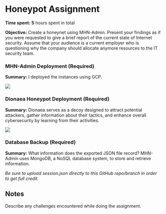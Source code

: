 # Honeypot Assignment

**Time spent:** **5** hours spent in total

**Objective:** Create a honeynet using MHN-Admin. Present your findings as if you were requested to give a brief report of the current state of Internet security. Assume that your audience is a current employer who is questioning why the company should allocate anymore resources to the IT security team.

### MHN-Admin Deployment (Required)

**Summary:** I deployed the instances using GCP.

<img src="mhn-admin.gif">

### Dionaea Honeypot Deployment (Required)

**Summary:**  Dionaea serves as a decoy designed to attract potential attackers, gather information about their tactics, and enhance overall cybersecurity by learning from their activities.

<img src="dionaea-honeypot.gif">

### Database Backup (Required) 

**Summary:** What information does the exported JSON file record?
MHN-Admin uses MongoDB, a NoSQL database system, to store and retrieve information.

*Be sure to upload session.json directly to this GitHub repo/branch in order to get full credit.*

## Notes

Describe any challenges encountered while doing the assignment.

